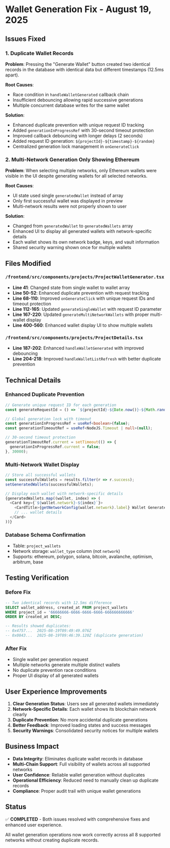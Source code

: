 # Wallet Generation Fix - August 19, 2025

## Issues Fixed

### 1. Duplicate Wallet Records
**Problem**: Pressing the "Generate Wallet" button created two identical records in the database with identical data but different timestamps (12.5ms apart).

**Root Causes**:
- Race condition in `handleWalletGenerated` callback chain
- Insufficient debouncing allowing rapid successive generations
- Multiple concurrent database writes for the same wallet

**Solution**:
- Enhanced duplicate prevention with unique request ID tracking
- Added `generationInProgressRef` with 30-second timeout protection
- Improved callback debouncing with longer delays (2 seconds)
- Added request ID generation: `${projectId}-${timestamp}-${random}`
- Centralized generation lock management in `onGenerateClick`

### 2. Multi-Network Generation Only Showing Ethereum
**Problem**: When selecting multiple networks, only Ethereum wallets were visible in the UI despite generating wallets for all selected networks.

**Root Causes**:
- UI state used single `generatedWallet` instead of array
- Only first successful wallet was displayed in preview
- Multi-network results were not properly shown to user

**Solution**:
- Changed from `generatedWallet` to `generatedWallets` array
- Enhanced UI to display all generated wallets with network-specific details
- Each wallet shows its own network badge, keys, and vault information
- Shared security warning shown once for multiple wallets

## Files Modified

### `/frontend/src/components/projects/ProjectWalletGenerator.tsx`
- **Line 41**: Changed state from single wallet to wallet array
- **Line 50-52**: Enhanced duplicate prevention with request tracking
- **Line 68-110**: Improved `onGenerateClick` with unique request IDs and timeout protection
- **Line 112-165**: Updated `generateSingleWallet` with request ID parameter
- **Line 167-220**: Updated `generateMultiNetworkWallets` with proper multi-wallet display
- **Line 400-560**: Enhanced wallet display UI to show multiple wallets

### `/frontend/src/components/projects/ProjectDetails.tsx`
- **Line 187-202**: Enhanced `handleWalletGenerated` with improved debouncing
- **Line 204-218**: Improved `handleWalletListRefresh` with better duplicate prevention

## Technical Details

### Enhanced Duplicate Prevention
```typescript
// Generate unique request ID for each generation
const generateRequestId = () => `${projectId}-${Date.now()}-${Math.random().toString(36).substr(2, 9)}`;

// Global generation lock with timeout
const generationInProgressRef = useRef<boolean>(false);
const generationTimeoutRef = useRef<NodeJS.Timeout | null>(null);

// 30-second timeout protection
generationTimeoutRef.current = setTimeout(() => {
  generationInProgressRef.current = false;
}, 30000);
```

### Multi-Network Wallet Display
```typescript
// Store all successful wallets
const successfulWallets = results.filter(r => r.success);
setGeneratedWallets(successfulWallets);

// Display each wallet with network-specific details
{generatedWallets.map((wallet, index) => (
  <Card key={`${wallet.network}-${index}`}>
    <CardTitle>{getNetworkConfig(wallet.network).label} Wallet Generated</CardTitle>
    // ... wallet details
  </Card>
))}
```

### Database Schema Confirmation
- Table: `project_wallets`
- Network storage: `wallet_type` column (not `network`)
- Supports: ethereum, polygon, solana, bitcoin, avalanche, optimism, arbitrum, base

## Testing Verification

### Before Fix
```sql
-- Two identical records with 12.5ms difference
SELECT wallet_address, created_at FROM project_wallets 
WHERE project_id = '66666666-6666-6666-6666-666666666666'
ORDER BY created_at DESC;

-- Results showed duplicates:
-- 0x4757...  2025-08-19T09:49:49.076Z
-- 0x0843...  2025-08-19T09:46:39.120Z (duplicate generation)
```

### After Fix
- Single wallet per generation request
- Multiple networks generate multiple distinct wallets
- No duplicate prevention race conditions
- Proper UI display of all generated wallets

## User Experience Improvements

1. **Clear Generation Status**: Users see all generated wallets immediately
2. **Network-Specific Details**: Each wallet shows its blockchain network clearly
3. **Duplicate Prevention**: No more accidental duplicate generations
4. **Better Feedback**: Improved loading states and success messages
5. **Security Warnings**: Consolidated security notices for multiple wallets

## Business Impact

- **Data Integrity**: Eliminates duplicate wallet records in database
- **Multi-Chain Support**: Full visibility of wallets across all supported networks
- **User Confidence**: Reliable wallet generation without duplicates
- **Operational Efficiency**: Reduced need to manually clean up duplicate records
- **Compliance**: Proper audit trail with unique wallet generations

## Status

✅ **COMPLETED** - Both issues resolved with comprehensive fixes and enhanced user experience.

All wallet generation operations now work correctly across all 8 supported networks without creating duplicate records.

